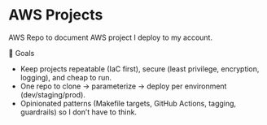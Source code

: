 # AWS Projects

AWS Repo to document AWS project I deploy to my account.

🚀 Goals

- Keep projects repeatable (IaC first), secure (least privilege, encryption, logging), and cheap to run.
- One repo to clone → parameterize → deploy per environment (dev/staging/prod).
- Opinionated patterns (Makefile targets, GitHub Actions, tagging, guardrails) so I don’t have to think.